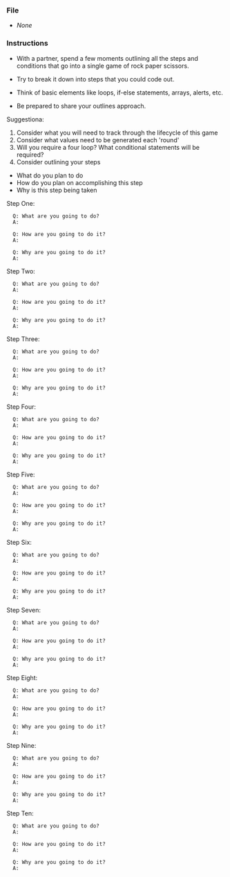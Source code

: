 ### File

* _None_

### Instructions

* With a partner, spend a few moments outlining all the steps and conditions that go into a single game of rock paper scissors.

* Try to break it down into steps that you could code out.

* Think of basic elements like loops, if-else statements, arrays, alerts, etc.

* Be prepared to share your outlines approach.


Suggestiona: 

1. Consider what you will need to track through the lifecycle of this game
2. Consider what values need to be generated each 'round'
3. Will you require a four loop? What conditional statements will be required? 
4. Consider outlining your steps

* What do you plan to do
* How do you plan on accomplishing this step
* Why is this step being taken


Step One:
      
      Q: What are you going to do? 
      A: 

      Q: How are you going to do it? 
      A: 

      Q: Why are you going to do it? 
      A: 

Step Two:
      
      Q: What are you going to do? 
      A: 

      Q: How are you going to do it? 
      A: 

      Q: Why are you going to do it? 
      A: 

Step Three:
      
      Q: What are you going to do? 
      A: 

      Q: How are you going to do it? 
      A: 

      Q: Why are you going to do it? 
      A: 

Step Four:
      
      Q: What are you going to do? 
      A: 

      Q: How are you going to do it? 
      A: 

      Q: Why are you going to do it? 
      A: 

Step Five:
      
      Q: What are you going to do? 
      A: 

      Q: How are you going to do it? 
      A: 

      Q: Why are you going to do it? 
      A: 

Step Six:
      
      Q: What are you going to do? 
      A: 

      Q: How are you going to do it? 
      A: 

      Q: Why are you going to do it? 
      A: 

Step Seven:
      
      Q: What are you going to do? 
      A: 

      Q: How are you going to do it? 
      A: 

      Q: Why are you going to do it? 
      A: 

Step Eight:
      
      Q: What are you going to do? 
      A: 

      Q: How are you going to do it? 
      A: 

      Q: Why are you going to do it? 
      A: 

Step Nine:
      
      Q: What are you going to do? 
      A: 

      Q: How are you going to do it? 
      A: 

      Q: Why are you going to do it? 
      A: 

Step Ten:
      
      Q: What are you going to do? 
      A: 

      Q: How are you going to do it? 
      A: 

      Q: Why are you going to do it? 
      A:
